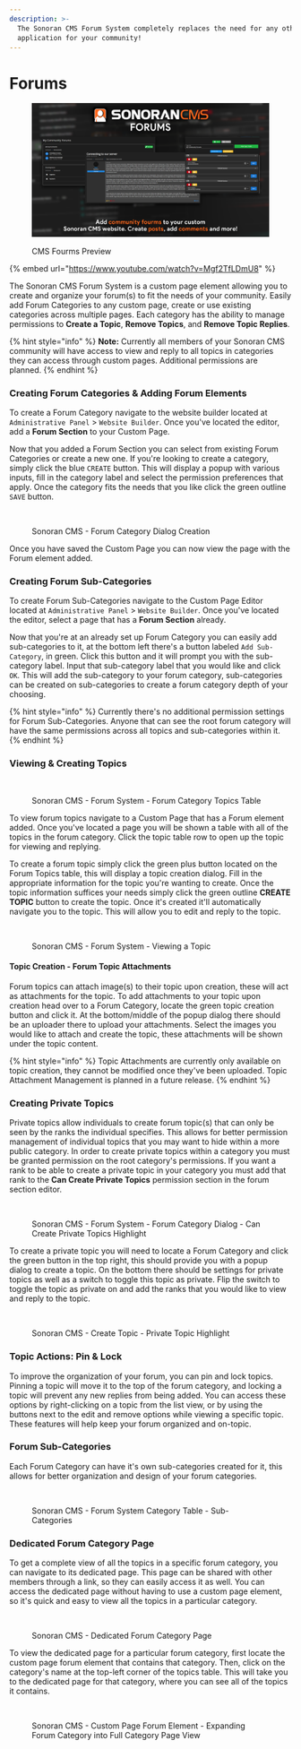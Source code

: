 ```yaml
---
description: >-
  The Sonoran CMS Forum System completely replaces the need for any other forum
  application for your community!
---
```


# Forums

<figure><img src="../../.gitbook/assets/cms.forums.png" alt=""><figcaption><p>CMS Fourms Preview</p></figcaption></figure>

{% embed url="https://www.youtube.com/watch?v=Mgf2TfLDmU8" %}

The Sonoran CMS Forum System is a custom page element allowing you to create and organize your forum(s) to fit the needs of your community. Easily add Forum Categories to any custom page, create or use existing categories across multiple pages. Each category has the ability to manage permissions to **Create a Topic**, **Remove Topics**, and **Remove Topic Replies**.

{% hint style="info" %}
**Note:** Currently all members of your Sonoran CMS community will have access to view and reply to all topics in categories they can access through custom pages. Additional permissions are planned.
{% endhint %}

### Creating Forum Categories & Adding Forum Elements

To create a Forum Category navigate to the website builder located at `Administrative Panel` > `Website Builder`. Once you've located the editor, add a **Forum Section** to your Custom Page.

Now that you added a Forum Section you can select from existing Forum Categories or create a new one. If you're looking to create a category, simply click the blue `CREATE` button. This will display a popup with various inputs, fill in the category label and select the permission preferences that apply. Once the category fits the needs that you like click the green outline `SAVE` button.

<figure><img src="https://i.imgur.com/vW2y6R8.png" alt=""><figcaption><p>Sonoran CMS - Forum Category Dialog Creation</p></figcaption></figure>

Once you have saved the Custom Page you can now view the page with the Forum element added.&#x20;

### Creating Forum Sub-Categories

To create Forum Sub-Categories navigate to the Custom Page Editor located at `Administrative Panel` > `Website Builder`. Once you've located the editor, select a page that has a **Forum Section** already.

Now that you're at an already set up Forum Category you can easily add sub-categories to it, at the bottom left there's a button labeled `Add Sub-Category`, in green. Click this button and it will prompt you with the sub-category label. Input that sub-category label that you would like and click `OK`. This will add the sub-category to your forum category, sub-categories can be created on sub-categories to create a forum category depth of your choosing.

{% hint style="info" %}
Currently there's no additional permission settings for Forum Sub-Categories. Anyone that can see the root forum category will have the same permissions across all topics and sub-categories within it.
{% endhint %}

### Viewing & Creating Topics

<figure><img src="https://i.imgur.com/vPdXOy3.png" alt=""><figcaption><p>Sonoran CMS - Forum System - Forum Category Topics Table</p></figcaption></figure>

To view forum topics navigate to a Custom Page that has a Forum element added. Once you've located a page you will be shown a table with all of the topics in the forum category. Click the topic table row to open up the topic for viewing and replying.

To create a forum topic simply click the green plus button located on the Forum Topics table, this will display a topic creation dialog. Fill in the appropriate information for the topic you're wanting to create. Once the topic information suffices your needs simply click the green outline **CREATE TOPIC** button to create the topic. Once it's created it'll automatically navigate you to the topic. This will allow you to edit and reply to the topic.

<figure><img src="https://i.imgur.com/PW8xufG.png" alt=""><figcaption><p>Sonoran CMS - Forum System - Viewing a Topic</p></figcaption></figure>

#### Topic Creation - Forum Topic Attachments

Forum topics can attach image(s) to their topic upon creation, these will act as attachments for the topic. To add attachments to your topic upon creation head over to a Forum Category, locate the green topic creation button and click it. At the bottom/middle of the popup dialog there should be an uploader there to upload your attachments. Select the images you would like to attach and create the topic, these attachments will be shown under the topic content.

{% hint style="info" %}
Topic Attachments are currently only available on topic creation, they cannot be modified once they've been uploaded. Topic Attachment Management is planned in a future release.
{% endhint %}

### Creating Private Topics

Private topics allow individuals to create forum topic(s) that can only be seen by the ranks the individual specifies. This allows for better permission management of individual topics that you may want to hide within a more public category. In order to create private topics within a category you must be granted permission on the root category's permissions. If you want a rank to be able to create a private topic in your category you must add that rank to the **Can Create Private Topics** permission section in the forum section editor.

<figure><img src="https://i.imgur.com/amOM1PS.png" alt=""><figcaption><p>Sonoran CMS - Forum System - Forum Category Dialog - Can Create Private Topics Highlight</p></figcaption></figure>

To create a private topic you will need to locate a Forum Category and click the green button in the top right, this should provide you with a popup dialog to create a topic. On the bottom there should be settings for private topics as well as a switch to toggle this topic as private. Flip the switch to toggle the topic as private on and add the ranks that you would like to view and reply to the topic.

<figure><img src="https://i.imgur.com/GTP4G2s.png" alt=""><figcaption><p>Sonoran CMS - Create Topic - Private Topic Highlight</p></figcaption></figure>

### Topic Actions: Pin & Lock

To improve the organization of your forum, you can pin and lock topics. Pinning a topic will move it to the top of the forum category, and locking a topic will prevent any new replies from being added. You can access these options by right-clicking on a topic from the list view, or by using the buttons next to the edit and remove options while viewing a specific topic. These features will help keep your forum organized and on-topic.

### Forum Sub-Categories

Each Forum Category can have it's own sub-categories created for it, this allows for better organization and design of your forum categories.

<figure><img src="https://i.imgur.com/4WXcoSb.png" alt=""><figcaption><p>Sonoran CMS - Forum System Category Table - Sub-Categories</p></figcaption></figure>

### Dedicated Forum Category Page

To get a complete view of all the topics in a specific forum category, you can navigate to its dedicated page. This page can be shared with other members through a link, so they can easily access it as well. You can access the dedicated page without having to use a custom page element, so it's quick and easy to view all the topics in a particular category.

<figure><img src="https://i.imgur.com/KgziFTc.png" alt=""><figcaption><p>Sonoran CMS - Dedicated Forum Category Page</p></figcaption></figure>

To view the dedicated page for a particular forum category, first locate the custom page forum element that contains that category. Then, click on the category's name at the top-left corner of the topics table. This will take you to the dedicated page for that category, where you can see all of the topics it contains.

<figure><img src="https://i.imgur.com/u4KrF6y.png" alt=""><figcaption><p>Sonoran CMS - Custom Page Forum Element - Expanding Forum Category into Full Category Page View</p></figcaption></figure>
